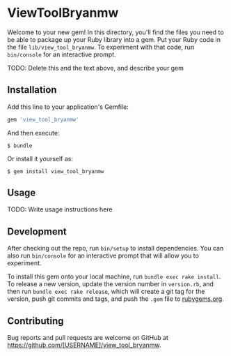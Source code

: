 # ViewToolBryanmw

Welcome to your new gem! In this directory, you'll find the files you need to be able to package up your Ruby library into a gem. Put your Ruby code in the file `lib/view_tool_bryanmw`. To experiment with that code, run `bin/console` for an interactive prompt.

TODO: Delete this and the text above, and describe your gem

## Installation

Add this line to your application's Gemfile:

```ruby
gem 'view_tool_bryanmw'
```

And then execute:

    $ bundle

Or install it yourself as:

    $ gem install view_tool_bryanmw

## Usage

TODO: Write usage instructions here

## Development

After checking out the repo, run `bin/setup` to install dependencies. You can also run `bin/console` for an interactive prompt that will allow you to experiment.

To install this gem onto your local machine, run `bundle exec rake install`. To release a new version, update the version number in `version.rb`, and then run `bundle exec rake release`, which will create a git tag for the version, push git commits and tags, and push the `.gem` file to [rubygems.org](https://rubygems.org).

## Contributing

Bug reports and pull requests are welcome on GitHub at https://github.com/[USERNAME]/view_tool_bryanmw.
